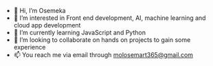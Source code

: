 - 👋 Hi, I’m Osemeka
- 👀 I’m interested in Front end development, AI, machine learning and cloud app development
- 🌱 I’m currently learning JavaScript and Python
- 💞️ I’m looking to collaborate on hands on projects to gain some experience
- 📫 You reach me via email through molosemart365@gmail.com

<!---
Marsmollows/Marsmollows is a ✨ special ✨ repository because its `README.md` (this file) appears on your GitHub profile.
You can click the Preview link to take a look at your changes.
--->
